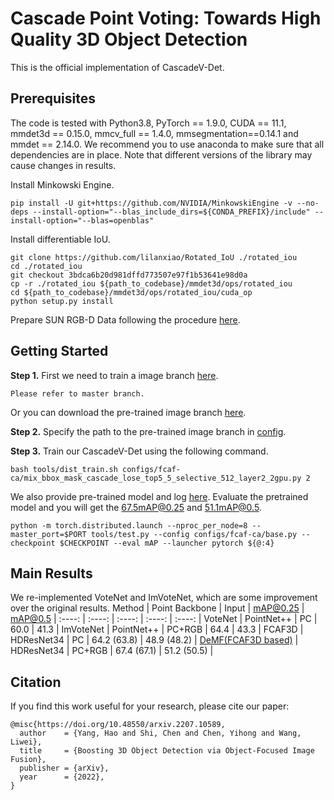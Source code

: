 # Cascade Point Voting: Towards High Quality 3D Object Detection

This is the official implementation of CascadeV-Det.


## Prerequisites
The code is tested with Python3.8, PyTorch == 1.9.0, CUDA == 11.1, mmdet3d == 0.15.0, mmcv_full == 1.4.0, mmsegmentation==0.14.1 and mmdet == 2.14.0. We recommend you to use anaconda to make sure that all dependencies are in place. Note that different versions of the library may cause changes in results.


Install Minkowski Engine.
```
pip install -U git+https://github.com/NVIDIA/MinkowskiEngine -v --no-deps --install-option="--blas_include_dirs=${CONDA_PREFIX}/include" --install-option="--blas=openblas"
```

Install differentiable IoU.
```
git clone https://github.com/lilanxiao/Rotated_IoU ./rotated_iou
cd ./rotated_iou
git checkout 3bdca6b20d981dffd773507e97f1b53641e98d0a
cp -r ./rotated_iou ${path_to_codebase}/mmdet3d/ops/rotated_iou
cd ${path_to_codebase}/mmdet3d/ops/rotated_iou/cuda_op
python setup.py install
```

Prepare SUN RGB-D Data following the procedure [here](https://github.com/open-mmlab/mmdetection3d/tree/master/data/sunrgbd).

## Getting Started
**Step 1.** First we need to train a image branch [here](https://github.com/haoy945/DeMF).
```shell
Please refer to master branch.
```
Or you can download the pre-trained image branch [here](https://drive.google.com/file/d/1H0SGOSvfYU45ID38CvQohIyAUeAXm3Ra/view?usp=sharing).

**Step 2.**
Specify the path to the pre-trained image branch in [config](configs/fcaf-ca/base.py).

**Step 3.** Train our CascadeV-Det using the following command.
```shell
bash tools/dist_train.sh configs/fcaf-ca/mix_bbox_mask_cascade_lose_top5_5_selective_512_layer2_2gpu.py 2
```
We also provide pre-trained model and log [here](https://drive.google.com/drive/folders/1DVCPN50qKkRRd9Ndtr6CXHYqnOuHs4f5?usp=sharing). Evaluate the pretrained model and you will get the 67.5mAP@0.25 and 51.1mAP@0.5.
```shell
python -m torch.distributed.launch --nproc_per_node=8 --master_port=$PORT tools/test.py --config configs/fcaf-ca/base.py --checkpoint $CHECKPOINT --eval mAP --launcher pytorch ${@:4}
```

## Main Results
We re-implemented VoteNet and ImVoteNet, which are some improvement over the original results.
 Method | Point Backbone | Input | mAP@0.25 | mAP@0.5 |
 :----: | :----: | :----: | :----: | :----: |
 VoteNet | PointNet++ | PC | 60.0 | 41.3 |
 ImVoteNet | PointNet++ | PC+RGB | 64.4 | 43.3 |
 FCAF3D | HDResNet34 | PC | 64.2 (63.8) | 48.9 (48.2) |
 [DeMF(FCAF3D based)](configs/fcaf-ca/base.py) | HDResNet34 | PC+RGB | 67.4 (67.1) | 51.2 (50.5) |


## Citation
If you find this work useful for your research, please cite our paper:
```
@misc{https://doi.org/10.48550/arxiv.2207.10589,
  author    = {Yang, Hao and Shi, Chen and Chen, Yihong and Wang, Liwei},
  title     = {Boosting 3D Object Detection via Object-Focused Image Fusion},
  publisher = {arXiv},
  year      = {2022},
}
```
